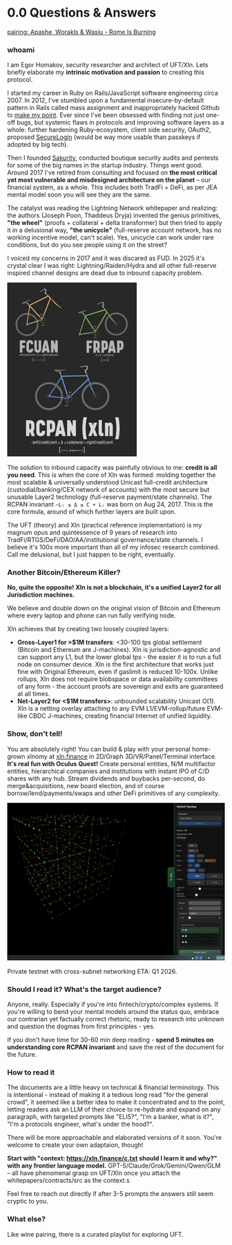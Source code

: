 # 0.0 Questions & Answers

[pairing: Apashe, Worakls & Wasiu - Rome Is Burning](https://www.youtube.com/watch?v=dpn5Rff4gUk)

### whoami

I am Egor Homakov, security researcher and architect of UFT/Xln. Lets briefly elaborate my **intrinsic motivation and passion** to creating this protocol. 

I started my career in Ruby on Rails/JavaScript software engineering circa 2007. In 2012, I've stumbled upon a fundamental insecure-by-default pattern in Rails called mass assignment and inappropriately hacked Github to [make my point](https://github.com/rails/rails/commit/b83965785db1eec019edf1fc272b1aa393e6dc57). Ever since I've been obsessed with finding not just one-off bugs, but systemic flaws in protocols and improving software layers as a whole: further hardening Ruby-ecosystem, client side security, OAuth2, proposed [SecureLogin](https://github.com/sakurity/securelogin/) (would be way more usable than passkeys if adopted by big tech).

Then I founded [Sakurity](https://sakurity.com), conducted boutique security audits and pentests for some of the big names in the startup industry. Things went good. Around 2017 I've retired from consulting and focused on **the most critical yet most vulnerable and misdesigned architecture on the planet** – our financial system, as a whole. This includes both TradFi + DeFi, as per JEA mental model soon you will see they are the same.

The catalyst was reading the Lightning Network whitepaper and realizing: the authors (Joseph Poon, Thaddeus Dryja) invented the genius primitives, **"the wheel"** (proofs + collateral + delta transformer) but then tried to apply it in a delusional way, **"the unicycle"** (full-reserve account network, has no working incentive model, can't scale). Yes, unicycle can work under rare conditions, but do you see people using it on the street?

I voiced my concerns in 2017 and it was discared as FUD. In 2025 it's crystal clear I was right: Lightning/Raiden/Hydra and all other full-reserve inspired channel designs are dead due to inbound capacity problem.

<img src="../frontend/static/img/RCPAN.png" width="300px">

The solution to inbound capacity was painfully obvious to me: **credit is all you need**. This is when the core of Xln was formed: molding together the most scalable & universally understood Unicast full-credit architecture (custodial/banking/CEX network of accounts) with the most secure but unusable Layer2 technology (full-reserve payment/state channels). The RCPAN invariant `−Lₗ ≤ Δ ≤ C + Lᵣ` was born on Aug 24, 2017. This is the core formula, around of which further layers are built upon.

The UFT (theory) and Xln (practical reference implementation) is my magnum opus and quintessence of 9 years of research into TradFi/RTGS/DeFi/DAO/AA/institutional governance/state channels. I believe it's 100x more important than all of my infosec research combined. Call me delusional, but I just happen to be right, eventually.

### Another Bitcoin/Ethereum Killer?

**No, quite the opposite! Xln is not a blockchain, it's a unified Layer2 for all Jurisdiction machines.**

We believe and double down on the original vision of Bitcoin and Ethereum where every laptop and phone can run fully verifying node. 

Xln achieves that by creating two loosely coupled layers: 

* **Gross-Layer1 for >$1M transfers**: <30-100 tps global settlement  (Bitcoin and Ethereum are J-machines). Xln is jurisdiction-agnostic and can support any L1, but the lower global tps - the easier it is to run a full node on consumer device. Xln is the first architecture that works just fine with Original Ethereum, even if gaslimit is reduced 10-100x. Unlike rollups, Xln does not require blobspace or data availability committees of any form - the account proofs are sovereign and exits are guaranteed at all times.
* **Net-Layer2 for <$1M transfers>**: unbounded scalability Unicast O(1). Xln is a netting overlay attaching to any EVM L1/EVM-rollup/future EVM-like CBDC J-machines, creating financial Internet of unified liquidity.

### Show, don't tell!

You are absolutely right! You can build & play with your personal home-grown xlnomy at [xln.finance](https://xln.finance) in 2D/Graph 3D/VR/Panel/Terminal interface. **It's real fun with Oculus Quest!** Create personal entities, N/M multifactor entities, hierarchical companies and institutions with instant IPO of C/D shares with any hub. Stream dividends and buybacks per-second, do merge&acquisitions, new board election, and of course borrow/lend/payments/swaps and other DeFi primitives of any complexity. 

<img src="../frontend/static/img/preview.png" width="600px">

Private testnet with cross-subnet networking ETA: Q1 2026.

### Should I read it? What's the target audience?

Anyone, really. Especially if you're into fintech/crypto/complex systems. If you're willing to bend your mental models around the status quo, embrace our contrarian yet factually correct rhetoric, ready to research into unknown and question the dogmas from first principles - yes.

If you don't have time for 30-60 min deep reading - **spend 5 minutes on understanding core RCPAN invariant** and save the rest of the document for the future. 

### How to read it

The documents are a little heavy on technical & financial terminology. This is intentional - instead of making it a tedious long read "for the general crowd", it seemed like a better idea to make it concentrated and to the point, letting readers ask an LLM of their choice to re-hydrate and expand on any paragraph, with targeted prompts like "ELI5?", "I'm a banker, what is it?", "I'm a protocols engineer, what's under the hood?".

There will be more approachable and elaborated versions of it soon. You're welcome to create your own adaptaion, though!

**Start with "context: https://xln.finance/c.txt should I learn it and why?" with any frontier language model.** GPT-5/Claude/Grok/Gemini/Qwen/GLM – all have phenomenal grasp on UFT/Xln once you attach the whitepapers/contracts/src as the context.s

Feel free to reach out directly if after 3-5 prompts the answers still seem cryptic to you. 

### What else?

Like wine pairing, there is a curated playlist for exploring UFT.


